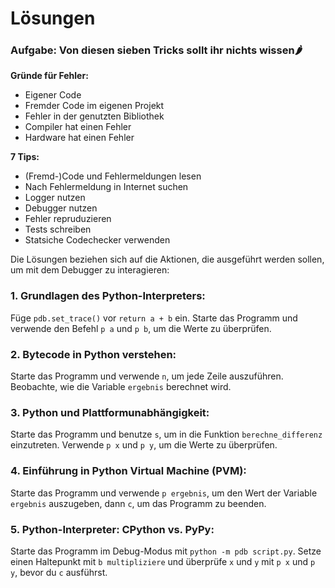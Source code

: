 # Lösungen

### Aufgabe: Von diesen sieben Tricks sollt ihr nichts wissen🌶

**Gründe für Fehler:**

* Eigener Code
* Fremder Code im eigenen Projekt
* Fehler in der genutzten Bibliothek
* Compiler hat einen Fehler
* Hardware hat einen Fehler

**7 Tips:**

* (Fremd-)Code und Fehlermeldungen lesen
* Nach Fehlermeldung in Internet suchen
* Logger nutzen
* Debugger nutzen
* Fehler repruduzieren
* Tests schreiben
* Statsiche Codechecker verwenden


Die Lösungen beziehen sich auf die Aktionen, die ausgeführt werden sollen, um mit dem Debugger zu interagieren:


### 1. **Grundlagen des Python-Interpreters**: 
Füge `pdb.set_trace()` vor `return a + b` ein. Starte das Programm und verwende den Befehl `p a` und `p b`, 
um die Werte zu überprüfen.
### 2. **Bytecode in Python verstehen**: 
Starte das Programm und verwende `n`, um jede Zeile auszuführen. Beobachte, wie die Variable `ergebnis` berechnet 
wird.
### 3. **Python und Plattformunabhängigkeit**: 
Starte das Programm und benutze `s`, um in die Funktion `berechne_differenz` einzutreten. Verwende `p x` und `p y`, 
um die Werte zu überprüfen.
### 4. **Einführung in Python Virtual Machine (PVM)**: 
Starte das Programm und verwende `p ergebnis`, um den Wert der Variable `ergebnis` auszugeben, dann `c`, um das 
Programm zu beenden.
### 5. **Python-Interpreter: CPython vs. PyPy**: 
Starte das Programm im Debug-Modus mit `python -m pdb script.py`. Setze einen Haltepunkt mit `b multipliziere` und 
überprüfe `x` und `y` mit `p x` und `p y`, bevor du `c` ausführst.
